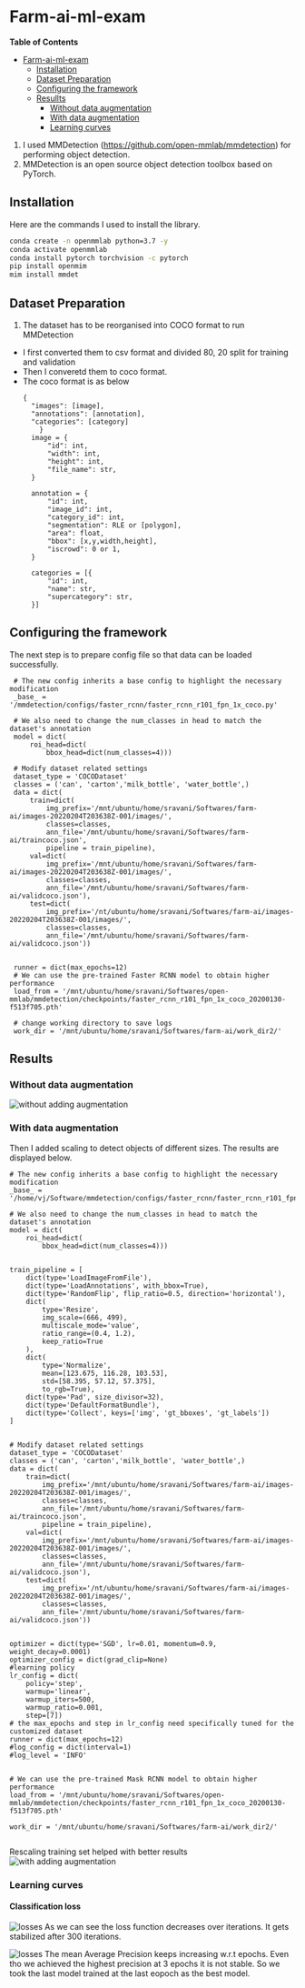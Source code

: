 # Farm-ai-ml-exam
<!-- markdown-toc start - Don't edit this section. Run M-x markdown-toc-refresh-toc -->
**Table of Contents**

- [Farm-ai-ml-exam](#farm-ai-ml-exam)
    - [Installation](#installation)
    - [Dataset Preparation](#dataset-preparation)
    - [Configuring the framework](#configuring-the-framework)
    - [Resullts](#resullts)
        - [Without data augmentation](#without-data-augmentation)
        - [With data augmentation](#with-data-augmentation)
        - [Learning curves](#learning-curves)

<!-- markdown-toc end -->

1. I used MMDetection (https://github.com/open-mmlab/mmdetection) for performing object detection.
2. MMDetection is an open source object detection toolbox based on PyTorch.

## Installation
Here are the commands I used to install the library.
```bash
conda create -n openmmlab python=3.7 -y
conda activate openmmlab
conda install pytorch torchvision -c pytorch
pip install openmim
mim install mmdet
```

## Dataset Preparation
1. The dataset has to be reorganised into COCO format to run MMDetection
  - I first converted them to csv format and divided 80, 20 split for training and validation
  - Then I converetd them to coco format.
  - The coco format is as below
    ```
    {
      "images": [image],
      "annotations": [annotation],
      "categories": [category]
        }
      image = {
          "id": int,
          "width": int,
          "height": int,
          "file_name": str,
      }

      annotation = {
          "id": int,
          "image_id": int,
          "category_id": int,
          "segmentation": RLE or [polygon],
          "area": float,
          "bbox": [x,y,width,height],
          "iscrowd": 0 or 1,
      }

      categories = [{
          "id": int,
          "name": str,
          "supercategory": str,
      }]
    ```

## Configuring the framework
The next step is to prepare config file so that data can be loaded successfully.
   ```
    # The new config inherits a base config to highlight the necessary modification
    _base_ = '/mmdetection/configs/faster_rcnn/faster_rcnn_r101_fpn_1x_coco.py'

    # We also need to change the num_classes in head to match the dataset's annotation
    model = dict(
        roi_head=dict(
            bbox_head=dict(num_classes=4)))

    # Modify dataset related settings
    dataset_type = 'COCODataset'
    classes = ('can', 'carton','milk_bottle', 'water_bottle',)
    data = dict(
        train=dict(
            img_prefix='/mnt/ubuntu/home/sravani/Softwares/farm-ai/images-20220204T203638Z-001/images/',
            classes=classes,
            ann_file='/mnt/ubuntu/home/sravani/Softwares/farm-ai/traincoco.json',
            pipeline = train_pipeline),
        val=dict(
            img_prefix='/mnt/ubuntu/home/sravani/Softwares/farm-ai/images-20220204T203638Z-001/images/',
            classes=classes,
            ann_file='/mnt/ubuntu/home/sravani/Softwares/farm-ai/validcoco.json'),
        test=dict(
            img_prefix='/nt/ubuntu/home/sravani/Softwares/farm-ai/images-20220204T203638Z-001/images/',
            classes=classes,
            ann_file='/mnt/ubuntu/home/sravani/Softwares/farm-ai/validcoco.json'))


    runner = dict(max_epochs=12)
    # We can use the pre-trained Faster RCNN model to obtain higher performance
    load_from = '/mnt/ubuntu/home/sravani/Softwares/open-mmlab/mmdetection/checkpoints/faster_rcnn_r101_fpn_1x_coco_20200130-f513f705.pth'

    # change working directory to save logs
    work_dir = '/mnt/ubuntu/home/sravani/Softwares/farm-ai/work_dir2/'

```
## Results
### Without data augmentation
![without adding augmentation](./results/result.jpg)

### With data augmentation
Then I added scaling to detect objects of different sizes. The results are displayed below.
```
# The new config inherits a base config to highlight the necessary modification
_base_ = '/home/vj/Software/mmdetection/configs/faster_rcnn/faster_rcnn_r101_fpn_1x_coco.py'

# We also need to change the num_classes in head to match the dataset's annotation
model = dict(
    roi_head=dict(
        bbox_head=dict(num_classes=4)))


train_pipeline = [
    dict(type='LoadImageFromFile'),
    dict(type='LoadAnnotations', with_bbox=True),
    dict(type='RandomFlip', flip_ratio=0.5, direction='horizontal'),
    dict(
        type='Resize',
        img_scale=(666, 499),
        multiscale_mode='value',
        ratio_range=(0.4, 1.2),
        keep_ratio=True
    ),
    dict(
        type='Normalize',
        mean=[123.675, 116.28, 103.53],
        std=[58.395, 57.12, 57.375],
        to_rgb=True),
    dict(type='Pad', size_divisor=32),
    dict(type='DefaultFormatBundle'),
    dict(type='Collect', keys=['img', 'gt_bboxes', 'gt_labels'])
]


# Modify dataset related settings
dataset_type = 'COCODataset'
classes = ('can', 'carton','milk_bottle', 'water_bottle',)
data = dict(
    train=dict(
        img_prefix='/mnt/ubuntu/home/sravani/Softwares/farm-ai/images-20220204T203638Z-001/images/',
        classes=classes,
        ann_file='/mnt/ubuntu/home/sravani/Softwares/farm-ai/traincoco.json',
        pipeline = train_pipeline),
    val=dict(
        img_prefix='/mnt/ubuntu/home/sravani/Softwares/farm-ai/images-20220204T203638Z-001/images/',
        classes=classes,
        ann_file='/mnt/ubuntu/home/sravani/Softwares/farm-ai/validcoco.json'),
    test=dict(
        img_prefix='/nt/ubuntu/home/sravani/Softwares/farm-ai/images-20220204T203638Z-001/images/',
        classes=classes,
        ann_file='/mnt/ubuntu/home/sravani/Softwares/farm-ai/validcoco.json'))


optimizer = dict(type='SGD', lr=0.01, momentum=0.9, weight_decay=0.0001)
optimizer_config = dict(grad_clip=None)
#learning policy
lr_config = dict(
    policy='step',
    warmup='linear',
    warmup_iters=500,
    warmup_ratio=0.001,
    step=[7])
# the max_epochs and step in lr_config need specifically tuned for the customized dataset
runner = dict(max_epochs=12)
#log_config = dict(interval=1)
#log_level = 'INFO'


# We can use the pre-trained Mask RCNN model to obtain higher performance
load_from = '/mnt/ubuntu/home/sravani/Softwares/open-mmlab/mmdetection/checkpoints/faster_rcnn_r101_fpn_1x_coco_20200130-f513f705.pth'

work_dir = '/mnt/ubuntu/home/sravani/Softwares/farm-ai/work_dir2/'


```

Rescaling training set helped with better results
![with adding augmentation](results/result_with_final.jpg)

### Learning curves
#### Classification loss
![losses](./classification_loss.JPG)
As we can see the loss function decreases over iterations. It gets stabilized after 300 iterations.

![losses](./mAP.JPG)
The mean Average Precision keeps increasing w.r.t epochs. Even tho we achieved the highest precision
at 3 epochs it is not stable. So we took the last model trained at the last eopoch as the best model.
